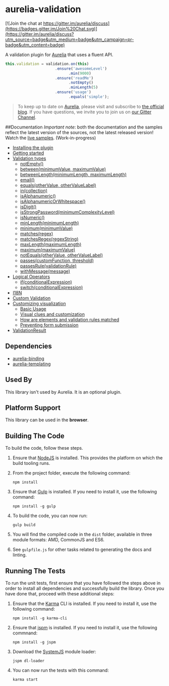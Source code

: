 # aurelia-validation

[![Join the chat at https://gitter.im/aurelia/discuss](https://badges.gitter.im/Join%20Chat.svg)](https://gitter.im/aurelia/discuss?utm_source=badge&utm_medium=badge&utm_campaign=pr-badge&utm_content=badge)

A validation plugin for [Aurelia](http://aurelia.io) that uses a fluent API.

``` javascript
this.validation = validation.on(this)
                      .ensure('awesomeLevel')
                            .min(9000)
                      .ensure('readMe')
                            .notEmpty()
                            .minLength(5)
                      .ensure('usage')
                            .equals('simple');
```

> To keep up to date on [Aurelia](http://www.aurelia.io/), please visit and subscribe to [the official blog](http://blog.durandal.io/). If you have questions, we invite you to join us on [our Gitter Channel](https://gitter.im/aurelia/discuss).

##Documentation
*Important note*: both the documentation and the samples reflect the latest version of the sources, not the latest released version!
Watch the [live samples](http://aurelia.io/validation/). (Work-in-progress)

- [Installing the plugin](https://github.com/aurelia/validation/blob/master/doc/Intro.md#installation)
- [Getting started](https://github.com/aurelia/validation/blob/master/doc/Intro.md#getting-started)
- [Validation types](https://github.com/aurelia/validation/blob/master/doc/Intro.md#validation-types)
  - [notEmpty()](https://github.com/aurelia/validation/blob/master/doc/Intro.md#notempty)
  - [between(minimumValue, maximumValue)](https://github.com/aurelia/validation/blob/master/doc/Intro.md#betweenminimumvalue-maximumvalue)
  - [betweenLength(minimumLength, maximumLength)](https://github.com/aurelia/validation/blob/master/doc/Intro.md#betweenlengthminimumlength-maximumlength)
  - [email()](https://github.com/aurelia/validation/blob/master/doc/Intro.md#email)
  - [equals(otherValue, otherValueLabel)](https://github.com/aurelia/validation/blob/master/doc/Intro.md#equalsothervalue-othervaluelabel)
  - [in(collection)](https://github.com/aurelia/validation/blob/master/doc/Intro.md#incollection)
  - [isAlphanumeric()](https://github.com/aurelia/validation/blob/master/doc/Intro.md#isalphanumeric)
  - [isAlphanumericOrWhitespace()](https://github.com/aurelia/validation/blob/master/doc/Intro.md#isalphanumericorwhitespace)
  - [isDigit()](https://github.com/aurelia/validation/blob/master/doc/Intro.md#isdigit)
  - [isStrongPassword(minimumComplexityLevel)](https://github.com/aurelia/validation/blob/master/doc/Intro.md#isstrongpasswordminimumcomplexitylevel)
  - [isNumeric()](https://github.com/aurelia/validation/blob/master/doc/Intro.md#isnumeric)
  - [minLength(minimumLength)](https://github.com/aurelia/validation/blob/master/doc/Intro.md#minlengthminimumlength)
  - [minimum(minimumValue)](https://github.com/aurelia/validation/blob/master/doc/Intro.md#minimumminimumvalue)
  - [matches(regex)](https://github.com/aurelia/validation/blob/master/doc/Intro.md#matchesregex)
  - [matchesRegex(regexString)](https://github.com/aurelia/validation/blob/master/doc/Intro.md#matchesregexregexstring)
  - [maxLength(maximumLength)](https://github.com/aurelia/validation/blob/master/doc/Intro.md#maxlengthmaximumlength)
  - [maximum(maximumValue)](https://github.com/aurelia/validation/blob/master/doc/Intro.md#maximummaximumvalue)
  - [notEquals(otherValue, otherValueLabel)](https://github.com/aurelia/validation/blob/master/doc/Intro.md#notequalsothervalue-othervaluelabel)
  - [passes(customFunction, threshold)](https://github.com/aurelia/validation/blob/master/doc/Intro.md#passescustomfunction-threshold)
  - [passesRule(validationRule)](https://github.com/aurelia/validation/blob/master/doc/Intro.md#passesrulevalidationrule)
  - [withMessage(message)](https://github.com/aurelia/validation/blob/master/doc/Intro.md#withmessagemessage)
- [Logical Operators](https://github.com/aurelia/validation/blob/master/doc/Intro.md#logical-operators)
  - [if(conditionalExpression)](https://github.com/aurelia/validation/blob/master/doc/Intro.md#ifconditionalexpression)
  - [switch(conditionalExpression)](https://github.com/aurelia/validation/blob/master/doc/Intro.md#switchconditionalexpression)
- [I18N](https://github.com/aurelia/validation/blob/master/doc/Intro.md#i18n)
- [Custom Validation](https://github.com/aurelia/validation/blob/master/doc/Intro.md#custom-validation)
- [Customizing visualization](https://github.com/aurelia/validation/blob/master/doc/Intro.md#customizing-the-visualization)
  - [Basic Usage](https://github.com/aurelia/validation/blob/master/doc/Intro.md#basic-usage-2)
  - [Visual clues and customization](https://github.com/aurelia/validation/blob/master/doc/Intro.md#visual-clues-and-customization)
  - [How are elements and validation rules matched](https://github.com/aurelia/validation/blob/master/doc/Intro.md#how-are-elements-and-validation-rules-matched)
  - [Preventing form submission](https://github.com/aurelia/validation/blob/master/doc/Intro.md#how-are-elements-and-validation-rules-matched)
- [ValidationResult](https://github.com/aurelia/validation/blob/master/doc/Intro.md#validationresult)

## Dependencies


* [aurelia-binding](https://github.com/aurelia/binding)
* [aurelia-templating](https://github.com/aurelia/templating)

## Used By

This library isn't used by Aurelia. It is an optional plugin.

## Platform Support

This library can be used in the **browser**.

## Building The Code

To build the code, follow these steps.

1. Ensure that [NodeJS](http://nodejs.org/) is installed. This provides the platform on which the build tooling runs.
2. From the project folder, execute the following command:

	```shell
	npm install
	```
3. Ensure that [Gulp](http://gulpjs.com/) is installed. If you need to install it, use the following command:

	```shell
	npm install -g gulp
	```
4. To build the code, you can now run:

	```shell
	gulp build
	```
5. You will find the compiled code in the `dist` folder, available in three module formats: AMD, CommonJS and ES6.

6. See `gulpfile.js` for other tasks related to generating the docs and linting.

## Running The Tests

To run the unit tests, first ensure that you have followed the steps above in order to install all dependencies and successfully build the library. Once you have done that, proceed with these additional steps:

1. Ensure that the [Karma](http://karma-runner.github.io/) CLI is installed. If you need to install it, use the following command:

	```shell
	npm install -g karma-cli
	```
2. Ensure that [jspm](http://jspm.io/) is installed. If you need to install it, use the following commnand:

	```shell
	npm install -g jspm
	```
3. Download the [SystemJS](https://github.com/systemjs/systemjs) module loader:

	```shell
	jspm dl-loader
	```

4. You can now run the tests with this command:

	```shell
	karma start
	```
